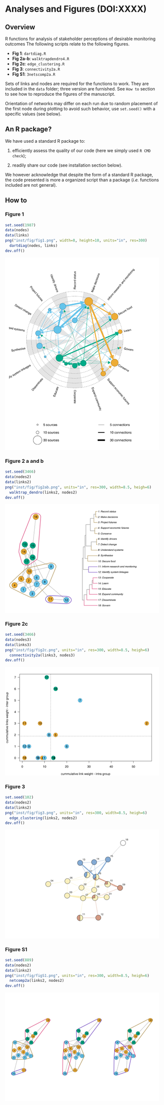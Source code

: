 # Analyses and Figures (DOI:XXXX)

## Overview

R functions for analysis of stakeholder perceptions of desirable monitoring outcomes
The following scripts relate to the following figures.

- **Fig 1**: `dartdiag.R`
- **Fig 2a-b**: `walktrapdendro4.R`
- **Fig 2c**: `edge_clustering.R`
- **Fig 3**: `connectivity2a.R`
- **Fig S1**: `3netscomp2a.R`

Sets of links and nodes are required for the functions to work. They are
included in the `data` folder; three version are furnished. See `How to` section
to see how to reproduce the figures of the manuscript.

Orientation of networks may differ on each run due to random placement of the
first node during plotting to avoid such behavior, use `set.seed()` with
a specific values (see below).


## An R package?

We have used a standard R package to:

1. efficiently assess the quality of our code (here we simply used `R CMD check`);

2. readily share our code (see installation section below).

We however acknowledge that despite the form of a standard R package, the code
presented is more a organized script than a package (*i.e.* functions included
are not general).



## How to

### Figure 1

```R
set.seed(1987)
data(nodes)
data(links)
png("inst/fig/fig1.png", width=8, height=10, units="in", res=300)
  dartdiag(nodes, links)
dev.off()
```

![](inst/fig/fig1.png)


### Figure 2 a and b

```R
set.seed(3466)
data(nodes2)
data(links2)
png("inst/fig/fig2ab.png", units="in", res=300, width=8.5, heigh=6)
  walktrap_dendro(links2, nodes2)
dev.off()
```

![](inst/fig/fig2ab.png)


### Figure 2c

```R
set.seed(3466)
data(nodes3)
data(links3)
png("inst/fig/fig2c.png", units="in", res=300, width=8.5, heigh=6)
  connectivity2a(links3, nodes3)
dev.off()
```

![](inst/fig/fig2c.png)

### Figure 3

```R
set.seed(102)
data(nodes2)
data(links2)
png("inst/fig/fig3.png", units="in", res=300, width=8.5, heigh=6)
  edge_clustering(links2, nodes2)
dev.off()
```

![](inst/fig/fig3.png)

### Figure S1

```R
set.seed(889)
data(nodes2)
data(links2)
png("inst/fig/figS1.png", units="in", res=300, width=8.5, heigh=6)
  netcomp2a(links2, nodes2)
dev.off()
```

![](inst/fig/figS1.png)
